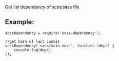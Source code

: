 Get list dependency of scss/sass file

## Example:
```
scssDependency = require('scss-dependency');

//get hash of last commit
scssDependency('sass/main.scss', function (deps) {
	console.log(deps);
});
```